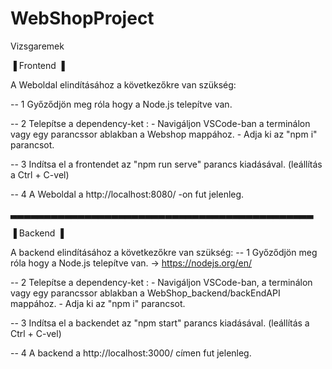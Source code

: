 # WebShopProject
Vizsgaremek

▐ Frontend ▐

A Weboldal elindításához a következőkre van szükség:

-- 1 Győződjön meg róla hogy a Node.js telepítve van.

-- 2 Telepítse a dependency-ket :
        - Navigáljon VSCode-ban a terminálon vagy egy parancssor ablakban
          a Webshop mappához.
        - Adja ki az "npm i" parancsot.

-- 3 Indítsa el a frontendet az "npm run serve" parancs kiadásával. 
(leállítás a Ctrl + C-vel)

-- 4 A Weboldal a http://localhost:8080/ -on fut jelenleg.

▃▃▃▃▃▃▃▃▃▃▃▃▃▃▃▃▃▃▃▃▃▃▃▃▃▃▃▃▃▃▃▃▃▃▃▃▃▃▃▃▃▃▃▃▃

▐ Backend ▐

A backend elindításához a következőkre van szükség:
-- 1 Győződjön meg róla hogy a Node.js telepítve van.
        -> https://nodejs.org/en/
        
-- 2 Telepítse a dependency-ket :
        - Navigáljon VSCode-ban, a terminálon vagy egy parancssor ablakban
          a WebShop_backend/backEndAPI mappához.
        - Adja ki az "npm i" parancsot.
        
-- 3 Indítsa el a backendet az "npm start" parancs kiadásával. 
(leállítás a Ctrl + C-vel)

-- 4 A backend a http://localhost:3000/ címen fut jelenleg.

